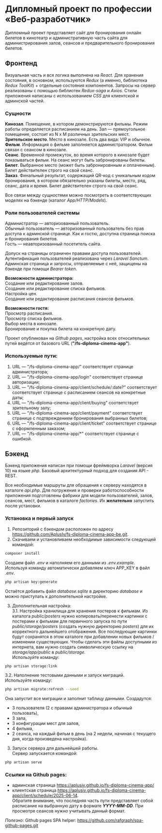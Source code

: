 # Дипломный проект по профессии «Веб-разработчик»

Дипломный проект представляет сайт для бронирования онлайн билетов в кинотеатр и административную часть сайта для администрирования залов, сеансов и предварительного бронирования билетов.

## Фронтенд
Визуальная часть и вся логика выполнена на *React*. Для хранения состояния, в основном, используются *Redux* (а именно, библиотека *Redux ToolKit*) + отдельные состояния компонентов. Запросы на сервер реализованы с помощью библиотек  *Redux-saga* и *Axios*. Стили приложения написаны с использованием *CSS* для клиентской и админской частей.

### Сущности

**Кинозал**. Помещение, в котором демонстрируются фильмы. Режим работы определяется расписанием на день. Зал — прямоугольное помещение, состоит из N х M различных зрительских мест.    
**Зрительское место**. Место в кинозале. Есть два вида: VIP и обычное.   
**Фильм**. Информация о фильме заполняется администратором. Фильм связан с сеансом в кинозале.   
**Сеанс**. Временной промежуток, во время которого в кинозале будет показываться фильм. На сеанс могут быть забронированы билеты.   
**Билет**. Выбранное место (может быть забронировнным и оплаченным). Билет действителен строго на свой сеанс.    
**Заказ**. Финальный результат, содержащий QR-код c уникальным кодом бронирования, в котором обязательно указаны билеты, место, ряд, сеанс, дата и время. Билет действителен строго на свой сеанс.   

Все связи между сущностями можно посмотреть в соответствующих моделях на бэкенде (каталог *App/HTTP/Models*).

### Роли пользователей системы
Администратор — авторизованный пользователь.   
Обычный пользователь — авторизованный пользователь без прав доступа к админской странице. Как и гостю, доступна страница поиска и бронирования билетов.    
Гость — неавторизованный посетитель сайта.   

Допуск на страницы ограничен правами доступа пользователей. Аутентификация пользователей реализована через *Laravel Sanctum*. Админская страница и запросы, отправляемые с неё, защищены на бэкенде при помощи *Bearer token*.

**Возможности администратора:**    
Создание или редактирование залов.   
Создание или редактирование списка фильмов.   
Настройка цен.   
Создание или редактирование расписания сеансов фильмов.   

**Возможности гостя:**    
Просмотр расписания.    
Просмотр списка фильмов.    
Выбор места в кинозале.   
Бронирование и покупка билета на конкретную дату.    

Проект опубликован на *Github pages*, настройка всех относительных путей ведётся 
от базового URL (**"/fs-diploma-cinema-app"**).   

### Используемые пути:
1) URL — "/fs-diploma-cinema-app/" соответствует странице администратора;
2) URL — "/fs-diploma-cinema-app/login" соответствует странице авторизации;
3) URL — "/fs-diploma-cinema-app/client/schedule/:date?" соответствует соответствует странице с расписанием сеансов на конкретные даты;
4) URL — "/fs-diploma-cinema-app/client/buying" соответствует зрительному залу;
5) URL — "/fs-diploma-cinema-app/client/payment" соответствует странице с подтвреждением бронирования выбранных билетов;
6) URL — "/fs-diploma-cinema-app/client/ticket" соответствует странице с оформленным заказом;
7) URL — "/fs-diploma-cinema-app/*" соответствует странице с ошибкой.


## Бэкенд
Бэкенд приложения написан при помощи фреймворка *Laravel* (версия 10) на языке *php*. Базовый архитектурный подход для создания API - REST.

Все необходимые маршруты для обращения к серверу находятся в каталоге *api.php*. Для погружения и проверки работоспособности приложения подготовлены фабрики для модели пользователей, залов, сеансов, мест, фильмов в каталоге *factories*. Их **желательно** запустить после установки.

### Установка и первый запуск
1. Репозиторий с бэкендом расположен по адресу <https://github.com/AplusIv/fs-diploma-cinema-app-be.git>.
2. Скачиваем и установливаем необходимые зависимости следующей командой:   
```bash
composer install
```
Создаем файл *.env* и наполняем его данными из *.env.example*.           
Используя команду автоматически добавляем ключ APP_KEY в файл *.env*.    
```bash
php artisan key:generate
```
Остаётся добавить файл *database.sqlite* в директорию *database* и можно приступать к дополнительной настройке.     

3. Дополнительная настройка:         
    3.1. Настройка хранилища для хранения постеров к фильмам. Из каталога *public/posters* нужно копировать/перенести картинки с постерами к фильмам для первичного запуска по пути *public/storage/posters* (создать нужную директорию *posters*) для их корректного дальнейшего отображения. Все последующие картинки будут сохранятся в этом каталоге при добавлении новых фильмов / изменении существующих.
    Чтобы сделать эти файлы доступными из интернета, вам нужно создать символическую ссылку на *storage/app/public* в *public/storage*.   
    Используйте команду:   
```bash
php artisan storage:link
```    
  3.2. Наполнение тестовыми данными и запуск миграций.   
  Используйте команду:        
```bash
php artisan migrate:refresh --seed
```     
  Она запустит все миграции и заполнит таблицу данными. Создадутся:
  - 3 пользователя (2 с правами администратора и обычный пользовать),
  - 3 зала, 
  - 3 конфигурации мест для залов,
  - 4 фильма,
  - 2 сеанса, на каждый фильм в день (на 2 недели, начиная с текущего дня, когда произведена настройка).

3. Запуск сервера для дальнейшей работы.   
Сервер запускается командой:
```bash
php artisan serve
```

### Ссылки на Github pages:
- админская страница <https://aplusiv.github.io/fs-diploma-cinema-app/> 
- клиентская страница <https://aplusiv.github.io/fs-diploma-cinema-app/client/schedule/2025-06-14>.   
Обратите внимание, что последняя часть пути представляет собой расписание на выбранную дату в формате ***YYYY-MM-DD***. При просмотре сеансов нужно учитывать данный формат. 

*Полезно*:
Github pages SPA helper: <https://github.com/rafgraph/spa-github-pages.git>



